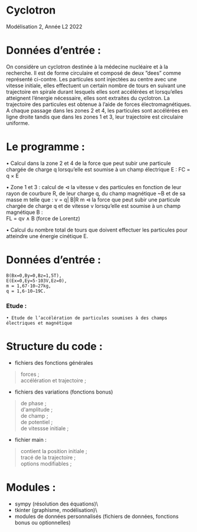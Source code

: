 # Cyclotron
Modélisation 2, Année L2 2022


# Données d’entrée :
On considère un cyclotron destinée à la
médecine nucléaire et à la recherche. Il est
de forme circulaire et composé de deux
”dees” comme représenté ci-contre. Les
particules sont injectées au centre avec une
vitesse initiale, elles effectuent un certain
nombre de tours en suivant une trajectoire en spirale durant lesquels elles sont
accélérées et lorsqu’elles atteignent l’énergie
nécessaire, elles sont extraites du cyclotron.
La trajectoire des particules est obtenue à l’aide de forces électromagnétiques. A
chaque passage dans les zones 2 et 4, les particules sont accélérées en ligne droite
tandis que dans les zones 1 et 3, leur trajectoire est circulaire uniforme.
# Le programme :
• Calcul dans la zone 2 et 4 de la force que peut subir une particule
chargée de charge q lorsqu’elle est soumise à un champ électrique
E : FC = q × E

• Zone 1 et 3 : calcul de
  ⊲ la vitesse v des particules en fonction de leur rayon de courbure
R, de leur charge q, du champ magnétique ~B et de sa masse m telle
que : v = q| B|R
m
  ⊲ la force que peut subir une particule chargée de charge q et
de vitesse v lorsqu’elle est soumise à un champ magnétique B :\
FL = qv ∧ B (force de Lorentz)

• Calcul du nombre total de tours que doivent effectuer les particules pour atteindre une énergie cinétique E.
# Données d’entrée :
    B(Bx=0,By=0,Bz=1,5T),
    E(Ex=0,Ey=5·103V,Ez=0),
    m = 1,67·10−27kg,
    q = 1,6·10−19C.

### Etude :
    • Etude de l’accélération de particules soumises à des champs électriques et magnétique
    
# Structure du code :

- fichiers des fonctions générales
> forces ;\
> accélération et trajectoire ;

- fichiers des variations (fonctions bonus)
> de phase ;\
> d'amplitude ;\
> de champ ;\
> de potentiel ;\
> de vitessse initiale ;
- fichier main :
> contient la position initiale ;\
> tracé de la trajectoire ;\
> options modifiables ;

# Modules :
- sympy (résolution des équations)\
- tkinter (graphisme, modélisation)\
- modules de données personnalisés (fichiers de données, fonctions bonus ou optionnelles)
